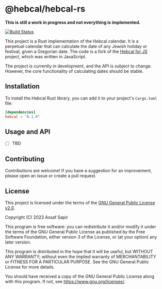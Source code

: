 # @hebcal/hebcal-rs

**This is still a work in progress and not everything is implemented.**

[![Build Status](https://github.com/hebcal/hebcal-rs/actions/workflows/rust.yml/badge.svg)](https://github.com/hebcal/hebcal-rs/actions/workflows/rust.yml)

This project is a Rust implementation of the Hebcal calendar. It is a perpetual calendar that can calculate the date of any Jewish holiday or festival, given a Gregorian date. The code is a fork of the [Hebcal for JS](https://github.com/hebcal/hebcal-es6/) project, which was written in JavaScript.

The project is currently in development, and the API is subject to change. However, the core functionality of calculating dates should be stable.

## Installation

To install the Hebcal Rust library, you can add it to your project's `Cargo.toml` file:

```toml
[dependencies]
hebcal = "0.1.0"
```

## Usage and API

- [ ] TBD

## Contributing

Contributions are welcome! If you have a suggestion for an improvement, please open an issue or create a pull request.

## License

This project is licensed under the terms of the [GNU General Public License v2.0](https://www.gnu.org/licenses/old-licenses/gpl-2.0.en.html).

Copyright (C) 2023 Assaf Sapir

This program is free software: you can redistribute it and/or modify
it under the terms of the GNU General Public License as published by
the Free Software Foundation, either version 3 of the License, or
(at your option) any later version.

This program is distributed in the hope that it will be useful,
but WITHOUT ANY WARRANTY; without even the implied warranty of
MERCHANTABILITY or FITNESS FOR A PARTICULAR PURPOSE. See the
GNU General Public License for more details.

You should have received a copy of the GNU General Public License
along with this program. If not, see <https://www.gnu.org/licenses/>.
